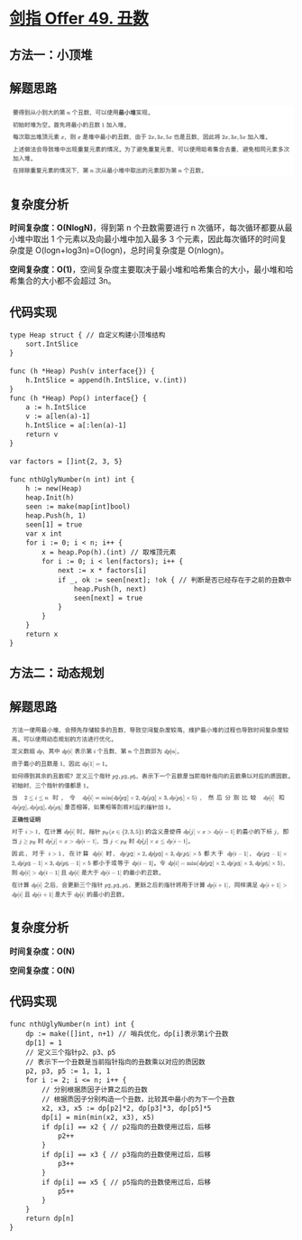 # [剑指 Offer 49. 丑数](https://leetcode-cn.com/problems/chou-shu-lcof/)

## 方法一：小顶堆

## 解题思路

![1E5DC082-0E57-4444-924E-CE01A0CABD77](images/1E5DC082-0E57-4444-924E-CE01A0CABD77.png)

## 复杂度分析

**时间复杂度：O(NlogN)**，得到第 n 个丑数需要进行 n 次循环，每次循环都要从最小堆中取出 1 个元素以及向最小堆中加入最多 3 个元素，因此每次循环的时间复杂度是 O(logn+log3n)=O(logn)，总时间复杂度是 O(nlogn)。

**空间复杂度：O(1)**，空间复杂度主要取决于最小堆和哈希集合的大小，最小堆和哈希集合的大小都不会超过 3n。 

## 代码实现

```golang
type Heap struct { // 自定义构建小顶堆结构
	sort.IntSlice
}

func (h *Heap) Push(v interface{}) {
	h.IntSlice = append(h.IntSlice, v.(int))
}
func (h *Heap) Pop() interface{} {
	a := h.IntSlice
	v := a[len(a)-1]
	h.IntSlice = a[:len(a)-1]
	return v
}

var factors = []int{2, 3, 5}

func nthUglyNumber(n int) int {
	h := new(Heap)
	heap.Init(h)
	seen := make(map[int]bool)
	heap.Push(h, 1)
	seen[1] = true
	var x int
	for i := 0; i < n; i++ {
		x = heap.Pop(h).(int) // 取堆顶元素
		for i := 0; i < len(factors); i++ {
			next := x * factors[i]
			if _, ok := seen[next]; !ok { // 判断是否已经存在于之前的丑数中
				heap.Push(h, next)
				seen[next] = true
			}
		}
	}
	return x
}
```

## 方法二：动态规划

## 解题思路

![9B3C9456-0EB2-4641-A5FA-84E277FA7F63](images/9B3C9456-0EB2-4641-A5FA-84E277FA7F63.png)

## 复杂度分析

**时间复杂度：O(N)**

**空间复杂度：O(N)** 

## 代码实现

```golang
func nthUglyNumber(n int) int {
	dp := make([]int, n+1) // 哨兵优化，dp[i]表示第i个丑数
	dp[1] = 1
	// 定义三个指针p2、p3、p5
	// 表示下一个丑数是当前指针指向的丑数乘以对应的质因数
	p2, p3, p5 := 1, 1, 1
	for i := 2; i <= n; i++ {
		// 分别根据质因子计算之后的丑数
		// 根据质因子分别构造一个丑数，比较其中最小的为下一个丑数
		x2, x3, x5 := dp[p2]*2, dp[p3]*3, dp[p5]*5
		dp[i] = min(min(x2, x3), x5)
		if dp[i] == x2 { // p2指向的丑数使用过后，后移
			p2++
		}
		if dp[i] == x3 { // p3指向的丑数使用过后，后移
			p3++
		}
		if dp[i] == x5 { // p5指向的丑数使用过后，后移
			p5++
		}
	}
	return dp[n]
}
```

